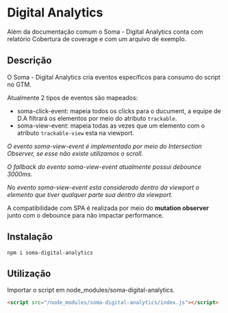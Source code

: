 # Digital Analytics

Além da documentação comum o Soma - Digital Analytics conta com relatório Cobertura de coverage e com um arquivo de exemplo.

## Descrição

O Soma - Digital Analytics cria eventos específicos para consumo do script no GTM.

Atualmente 2 tipos de eventos são mapeados:

- soma-click-event: mapeia todos os clicks para o ducument, a equipe de D.A filtrará os elementos por meio do atributo ```trackable```.
- soma-view-event: mapeia todas as vezes que um elemento com o atributo ```trackable-view``` esta na viewport.

_O evento soma-view-event é implementado por meio do Intersection Observer, se esse não existe utilizamos o scroll._

_O fallback do evento soma-view-event atualmente possui debounce 3000ms._

_No evento soma-view-event esta considerado dentro da viewport o elemento que tiver qualquer parte sua dentro da viewport._

A compatibilidade com SPA é realizada por meio do **mutation observer** junto com o debounce para não impactar performance.


## Instalação

```shell
npm i soma-digital-analytics
```

## Utilização

Importar o script em node_modules/soma-digital-analytics.

```html
<script src="/node_modules/soma-digital-analytics/index.js"></script>
```
